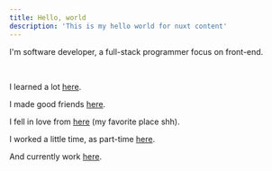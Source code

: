 ```yaml
---
title: Hello, world
description: 'This is my hello world for nuxt content'
---
```


I'm software developer, a full-stack programmer focus on front-end.

<!--more-->

<br/>

I learned a lot <a href="https://www.h3c.com.mx/" target="_blank" class="text-custom-accent-600 hover:text-custom-accent-200">here</a>.

I made good friends <a href="http://anclajemedia.com.mx/" target="_blank" class="text-custom-accent-600 hover:text-custom-accent-200">here</a>.

I fell in love from <a href="http://www.pilgrims.com.mx/" target="_blank" class="text-custom-accent-600 hover:text-custom-accent-200">here</a> <span class="text-sm">(my favorite place shh)</span>.

I worked a little time, as part-time <a href="https://epix.industries/" class="text-custom-accent-600 hover:text-custom-accent-200" target="_blank">here</a>.

And currently work <a href="https://www.grupoicarus.com.mx/" class="text-custom-accent-600 hover:text-custom-accent-200" target="_blank">here</a>.

